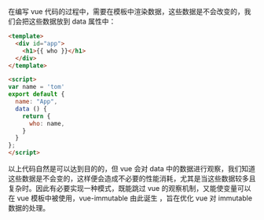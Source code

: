 在编写 vue 代码的过程中，需要在模板中渲染数据，这些数据是不会改变的，我们会把这些数据放到 data 属性中：
```html
<template>
  <div id="app">
    <h1>{{ who }}</h1>
  </div>
</template>

<script>
var name = 'tom'
export default {
  name: "App",
  data () {
    return {
      who: name,
    }
  }
};
</script>
```
以上代码自然是可以达到目的的，但 vue 会对 data 中的数据进行观察，我们知道这些数据是不会变的，这样便会造成不必要的性能消耗，尤其是当这些数据较多且复杂时。因此有必要实现一种模式，既能跳过 vue 的观察机制，又能使变量可以在 vue 模板中被使用，vue-immutable 由此诞生 ，旨在优化 vue 对 immutable 数据的处理。
